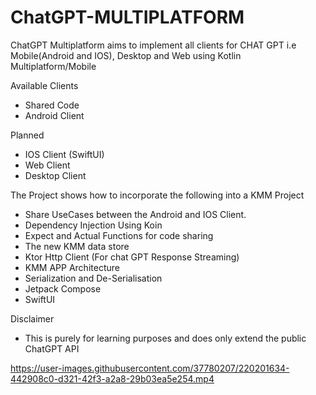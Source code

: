 # ChatGPT-MULTIPLATFORM

ChatGPT Multiplatform aims to implement all clients for CHAT GPT i.e Mobile(Android and IOS), 
Desktop and Web using Kotlin Multiplatform/Mobile

Available Clients
- Shared Code 
- Android Client

Planned 
- IOS Client (SwiftUI)
- Web Client 
- Desktop Client


The Project shows how to incorporate the following into a KMM Project  
- Share UseCases between the Android and IOS Client. 
- Dependency Injection Using Koin
- Expect and Actual Functions for code sharing
- The new KMM data store 
- Ktor Http Client (For chat GPT Response Streaming)
- KMM APP Architecture
- Serialization and De-Serialisation
- Jetpack Compose
- SwiftUI

Disclaimer
- This is purely for learning purposes and does only extend the public ChatGPT API

https://user-images.githubusercontent.com/37780207/220201634-442908c0-d321-42f3-a2a8-29b03ea5e254.mp4

